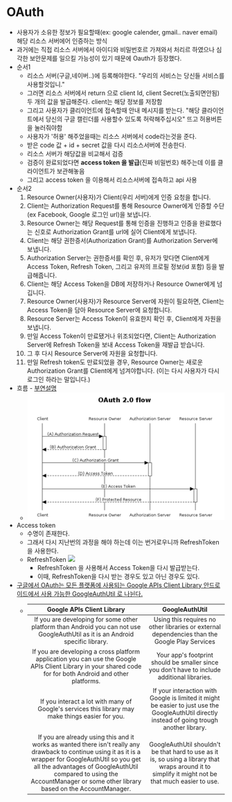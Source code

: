 OAuth
===
* 사용자가 소유한 정보가 필요할때(ex: google calender, gmail.. naver email) 해당 리소스 서버에어 인증하는 방식
* 과거에는 직접 리소스 서버에서 아이디와 비밀번호르 가져와서 처리르 하였으나 심각한 보안문제를 일으킬 가능성이 있기 때문에 Oauth가 등장했다.
* 순서1
  * 리소스 서버(구글,네이버..)에 등록해야한다. "우리의 서비스는 당신들 서비스를 사용할것입니."
  * 그러면 리소스 서버에서 return 으로 client Id, client Secret(노출되면안됨) 두 개의 값을 발급해준다. client는 해당 정보를 저장함
  * 그리고 사용자가 클리이언트에 접속할때 안내 메시지를 받는다. "해당 클라이언트에서 당신의 구글 캘린더를 사용할수 있도록 허락해주십시오" 뜨고 허용버튼을 눌러줘야함
  * 사용자가 '허용' 해주었을때는 리소스 서버에서 code라는것을 준다.
  * 받은 code 값 + id + secret 값을 다시 리소스서버에 전송한다.
  * 리소스 서버가 해당값을 비교해서 검증
  * 검증이 완료되었다면 **access token 을 발급**(진짜 비밀번호) 해주는데 이를 클라이언트가 보관해놓음
  * 그리고 access token 을 이용해서 리소스서버에 접속하고 api 사용
* 순서2
  1. Resource Owner(사용자)가 Client(우리 서버)에게 인증 요청을 합니다.
  2. Client는 Authorization Request를 통해 Resource Owner에게 인증할 수단(ex Facebook, Google 로그인 url)을 보냅니다.
  3. Resource Owner는 해당 Request를 통해 인증을 진행하고 인증을 완료했다는 신호로 Authorization Grant를 url에 실어 Client에게 보냅니다.
  4. Client는 해당 권한증서(Authorization Grant)를 Authorization Server에 보냅니다.
  5. Authorization Server는 권한증서를 확인 후, 유저가 맞다면 Client에게 Access Token, Refresh Token, 그리고 유저의 프로필 정보(id 포함) 등을 발급해줍니다. 
  6. Client는 해당 Access Token을 DB에 저장하거나 Resource Owner에게 넘깁니다.
  7. Resource Owner(사용자)가 Resource Server에 자원이 필요하면, Client는 Access Token을 담아 Resource Server에 요청합니다.
  8. Resource Server는 Access Token이 유효한지 확인 후, Client에게 자원을 보냅니다.
  9. 만일 Access Token이 만료됐거나 위조되었다면, Client는 Authorization Server에 Refresh Token을 보내 Access Token을 재발급 받습니다. 
  10. 그 후 다시 Resource Server에 자원을 요청합니다.
  11. 만일 Refresh token도 만료되었을 경우, Resource Owner는 새로운 Authorization Grant를 Client에게 넘겨야합니다. (이는 다시 사용자가 다시 로그인 하라는 말입니다.)
* 흐름 - [부연설명](https://interconnection.tistory.com/76)
  * ![](img/oauthstream.png)
* Access token
  * 수명이 존재한다. 
  * 그래서 다시 지난번의 과정을 해야 하는데 이는 번거로우니까 RefreshToken을 사용한다.
  * RefreshToken
    ![](img/refreshtoken.png)
    * RefreshToken 을 사용해서 Access Token을 다시 발급받는다.
    * 이때, RefreshToken을 다시 받는 경우도 있고 아닌 경우도 있다.
* [구글에서 OAuth는 모든 플랫폼에 사용되는 Google APIs Client Library 안드로이드에서 사용 가능한 GoogleAuthUtil 로 나뉜다.](https://stackoverflow.com/questions/22142641/access-to-google-api-googleaccountcredential-usingoauth2-vs-googleauthutil-get)
  * |Google APIs Client Library|GoogleAuthUtil|
    |:--:|:--:|
    |If you are developing for some other platform than Android you can not use GoogleAuthUtil as it is an Android specific library.|Using this requires no other libraries or external dependencies than the Google Play Services|
    |If you are developing a cross platform application you can use the Google APIs Client Library in your shared code for for both Android and other platforms.|Your app's footprint should be smaller since you don't have to include additional libraries.|
    |If you interact a lot with many of Google's services this library may make things easier for you.|If your interaction with Google is limited it might be easier to just use the GoogleAuthUtil directly instead of going trough another library.|
    |If you are already using this and it works as wanted there isn't really any drawback to continue using it as it is a wrapper for GoogleAuthUtil so you get all the advantages of GoogleAuthUtil compared to using the AccountManager or some other library based on the AccountManager.|GoogleAuthUtil shouldn't be that hard to use as it is, so using a library that wraps around it to simplify it might not be that much easier to use.
